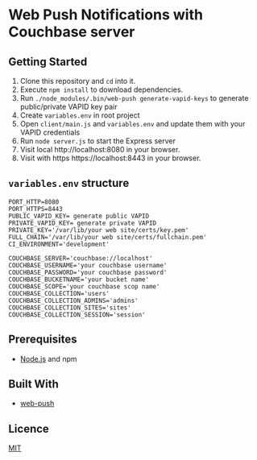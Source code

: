 # Web Push Notifications with Couchbase server

## Getting Started

1. Clone this repository and `cd` into it.
2. Execute `npm install` to download dependencies.
3. Run `./node_modules/.bin/web-push generate-vapid-keys` to generate public/private VAPID key pair
4. Create `variables.env` in root project
5. Open `client/main.js` and `variables.env` and update them with your VAPID credentials
6. Run `node server.js` to start the Express server
7. Visit local http://localhost:8080 in your browser.
8. Visit with https https://localhost:8443 in your browser.


## `variables.env` structure
```
PORT_HTTP=8080
PORT_HTTPS=8443
PUBLIC_VAPID_KEY= generate public VAPID
PRIVATE_VAPID_KEY= generate private VAPID
PRIVATE_KEY='/var/lib/your web site/certs/key.pem'
FULL_CHAIN='/var/lib/your web site/certs/fullchain.pem'
CI_ENVIRONMENT='development'

COUCHBASE_SERVER='couchbase://localhost'
COUCHBASE_USERNAME='your couchbase username'
COUCHBASE_PASSWORD='your couchbase password'
COUCHBASE_BUCKETNAME='your bucket name'
COUCHBASE_SCOPE='your couchbase scop name'
COUCHBASE_COLLECTION='users'
COUCHBASE_COLLECTION_ADMINS='admins'
COUCHBASE_COLLECTION_SITES='sites'
COUCHBASE_COLLECTION_SESSION='session'
```

## Prerequisites

- [Node.js](https://nodejs.org/en) and npm

## Built With

- [web-push](https://github.com/web-push-libs/web-push)

## Licence

[MIT](https://opensource.org/licenses/MIT)

